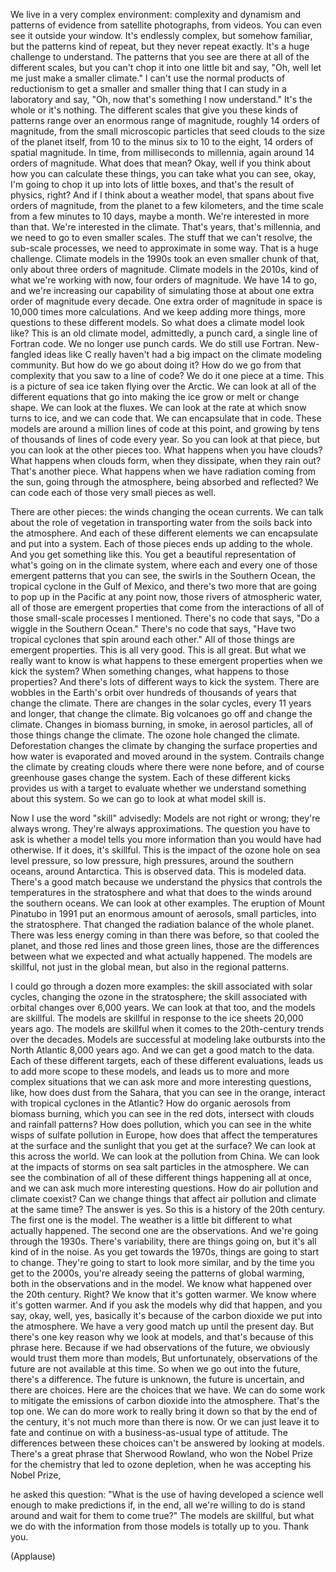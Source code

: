

We live in a very complex environment:
complexity and dynamism
and patterns of evidence
from satellite photographs, from videos.
You can even see it outside your window.
It&#39;s endlessly complex, but somehow familiar,
but the patterns kind of repeat,
but they never repeat exactly.
It&#39;s a huge challenge to understand.
The patterns that you see
are there at all of the different scales,
but you can&#39;t chop it into one little bit and say,
&quot;Oh, well let me just make a smaller climate.&quot;
I can&#39;t use the normal products of reductionism
to get a smaller and smaller thing that I can study
in a laboratory and say, &quot;Oh,
now that&#39;s something I now understand.&quot;
It&#39;s the whole or it&#39;s nothing.
The different scales that give you
these kinds of patterns
range over an enormous range of magnitude,
roughly 14 orders of magnitude,
from the small microscopic particles
that seed clouds
to the size of the planet itself,
from 10 to the minus six
to 10 to the eight,
14 orders of spatial magnitude.
In time, from milliseconds to millennia,
again around 14 orders of magnitude.
What does that mean?
Okay, well if you think about how
you can calculate these things,
you can take what you can see,
okay, I&#39;m going to chop it up
into lots of little boxes,
and that&#39;s the result of physics, right?
And if I think about a weather model,
that spans about five orders of magnitude,
from the planet to a few kilometers,
and the time scale
from a few minutes to 10 days, maybe a month.
We&#39;re interested in more than that.
We&#39;re interested in the climate.
That&#39;s years, that&#39;s millennia,
and we need to go to even smaller scales.
The stuff that we can&#39;t resolve,
the sub-scale processes,
we need to approximate in some way.
That is a huge challenge.
Climate models in the 1990s
took an even smaller chunk of that,
only about three orders of magnitude.
Climate models in the 2010s,
kind of what we&#39;re working with now,
four orders of magnitude.
We have 14 to go,
and we&#39;re increasing our capability
of simulating those at about
one extra order of magnitude every decade.
One extra order of magnitude in space
is 10,000 times more calculations.
And we keep adding more things,
more questions to these different models.
So what does a climate model look like?
This is an old climate model, admittedly,
a punch card, a single line of Fortran code.
We no longer use punch cards.
We do still use Fortran.
New-fangled ideas like C
really haven&#39;t had a big impact
on the climate modeling community.
But how do we go about doing it?
How do we go from that complexity that you saw
to a line of code?
We do it one piece at a time.
This is a picture of sea ice
taken flying over the Arctic.
We can look at all of the different equations
that go into making the ice grow
or melt or change shape.
We can look at the fluxes.
We can look at the rate at which
snow turns to ice, and we can code that.
We can encapsulate that in code.
These models are around
a million lines of code at this point,
and growing by tens of thousands of lines of code
every year.
So you can look at that piece,
but you can look at the other pieces too.
What happens when you have clouds?
What happens when clouds form,
when they dissipate, when they rain out?
That&#39;s another piece.
What happens when we have radiation
coming from the sun, going through the atmosphere,
being absorbed and reflected?
We can code each of those
very small pieces as well.

There are other pieces:
the winds changing the ocean currents.
We can talk about the role of vegetation
in transporting water from the soils
back into the atmosphere.
And each of these different elements
we can encapsulate and put into a system.
Each of those pieces ends up adding to the whole.
And you get something like this.
You get a beautiful representation
of what&#39;s going on in the climate system,
where each and every one of those
emergent patterns that you can see,
the swirls in the Southern Ocean,
the tropical cyclone in the Gulf of Mexico,
and there&#39;s two more that are going to pop up
in the Pacific at any point now,
those rivers of atmospheric water,
all of those are emergent properties
that come from the interactions
of all of those small-scale processes I mentioned.
There&#39;s no code that says,
&quot;Do a wiggle in the Southern Ocean.&quot;
There&#39;s no code that says, &quot;Have two
tropical cyclones that spin around each other.&quot;
All of those things are emergent properties.
This is all very good. This is all great.
But what we really want to know
is what happens to these emergent properties
when we kick the system?
When something changes, what
happens to those properties?
And there&#39;s lots of different ways to kick the system.
There are wobbles in the Earth&#39;s orbit
over hundreds of thousands of years
that change the climate.
There are changes in the solar cycles,
every 11 years and longer, that change the climate.
Big volcanoes go off and change the climate.
Changes in biomass burning, in smoke,
in aerosol particles, all of those things
change the climate.
The ozone hole changed the climate.
Deforestation changes the climate
by changing the surface properties
and how water is evaporated
and moved around in the system.
Contrails change the climate
by creating clouds where there were none before,
and of course greenhouse gases change the system.
Each of these different kicks
provides us with a target
to evaluate whether we understand
something about this system.
So we can go to look at
what model skill is.

Now I use the word &quot;skill&quot; advisedly:
Models are not right or wrong; they&#39;re always wrong.
They&#39;re always approximations.
The question you have to ask
is whether a model tells you more information
than you would have had otherwise.
If it does, it&#39;s skillful.
This is the impact of the ozone hole
on sea level pressure, so
low pressure, high pressures,
around the southern oceans, around Antarctica.
This is observed data.
This is modeled data.
There&#39;s a good match
because we understand the physics
that controls the temperatures in the stratosphere
and what that does to the winds
around the southern oceans.
We can look at other examples.
The eruption of Mount Pinatubo in 1991
put an enormous amount of aerosols, small particles,
into the stratosphere.
That changed the radiation
balance of the whole planet.
There was less energy coming
in than there was before,
so that cooled the planet,
and those red lines and those green lines,
those are the differences between what we expected
and what actually happened.
The models are skillful,
not just in the global mean,
but also in the regional patterns.

I could go through a dozen more examples:
the skill associated with solar cycles,
changing the ozone in the stratosphere;
the skill associated with orbital changes
over 6,000 years.
We can look at that too, and the models are skillful.
The models are skillful in response to the ice sheets
20,000 years ago.
The models are skillful
when it comes to the 20th-century trends
over the decades.
Models are successful at modeling
lake outbursts into the North Atlantic
8,000 years ago.
And we can get a good match to the data.
Each of these different targets,
each of these different evaluations,
leads us to add more scope
to these models,
and leads us to more and more
complex situations that we can ask
more and more interesting questions,
like, how does dust from the Sahara,
that you can see in the orange,
interact with tropical cyclones in the Atlantic?
How do organic aerosols from biomass burning,
which you can see in the red dots,
intersect with clouds and rainfall patterns?
How does pollution, which you can see
in the white wisps of sulfate pollution in Europe,
how does that affect the
temperatures at the surface
and the sunlight that you get at the surface?
We can look at this across the world.
We can look at the pollution from China.
We can look at the impacts of storms
on sea salt particles in the atmosphere.
We can see the combination
of all of these different things
happening all at once,
and we can ask much more interesting questions.
How do air pollution and climate coexist?
Can we change things
that affect air pollution and
climate at the same time?
The answer is yes.
So this is a history of the 20th century.
The first one is the model.
The weather is a little bit different
to what actually happened.
The second one are the observations.
And we&#39;re going through the 1930s.
There&#39;s variability, there are things going on,
but it&#39;s all kind of in the noise.
As you get towards the 1970s,
things are going to start to change.
They&#39;re going to start to look more similar,
and by the time you get to the 2000s,
you&#39;re already seeing the
patterns of global warming,
both in the observations and in the model.
We know what happened over the 20th century.
Right? We know that it&#39;s gotten warmer.
We know where it&#39;s gotten warmer.
And if you ask the models why did that happen,
and you say, okay, well, yes,
basically it&#39;s because of the carbon dioxide
we put into the atmosphere.
We have a very good match
up until the present day.
But there&#39;s one key reason why we look at models,
and that&#39;s because of this phrase here.
Because if we had observations of the future,
we obviously would trust them more than models,
But unfortunately,
observations of the future
are not available at this time.
So when we go out into the
future, there&#39;s a difference.
The future is unknown, the future is uncertain,
and there are choices.
Here are the choices that we have.
We can do some work to mitigate
the emissions of carbon dioxide into the atmosphere.
That&#39;s the top one.
We can do more work
to really bring it down
so that by the end of the century,
it&#39;s not much more than there is now.
Or we can just leave it to fate
and continue on
with a business-as-usual type of attitude.
The differences between these choices
can&#39;t be answered by looking at models.
There&#39;s a great phrase
that Sherwood Rowland,
who won the Nobel Prize for the chemistry
that led to ozone depletion,
when he was accepting his Nobel Prize,

he asked this question:
&quot;What is the use of having developed a science
well enough to make predictions if, in the end,
all we&#39;re willing to do is stand around
and wait for them to come true?&quot;
The models are skillful,
but what we do with the
information from those models
is totally up to you.
Thank you.

(Applause)

